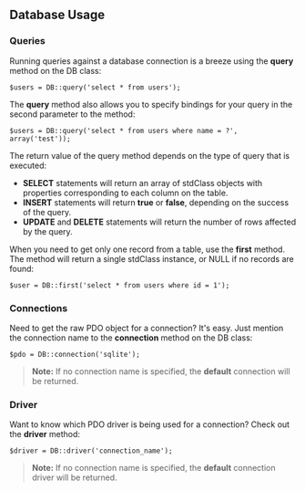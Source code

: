 ## Database Usage

### Queries

Running queries against a database connection is a breeze using the **query** method on the DB class:

	$users = DB::query('select * from users');

The **query** method also allows you to specify bindings for your query in the second parameter to the method:

	$users = DB::query('select * from users where name = ?', array('test'));

The return value of the query method depends on the type of query that is executed:

- **SELECT** statements will return an array of stdClass objects with properties corresponding to each column on the table.
- **INSERT** statements will return **true** or **false**, depending on the success of the query.
-  **UPDATE** and **DELETE** statements will return the number of rows affected by the query.

When you need to get only one record from a table, use the **first** method. The method will return a single stdClass instance, or NULL if no records are found:

	$user = DB::first('select * from users where id = 1');

### Connections

Need to get the raw PDO object for a connection? It's easy. Just mention the connection name to the **connection** method on the DB class:

	$pdo = DB::connection('sqlite');

> **Note:** If no connection name is specified, the **default** connection will be returned.

### Driver

Want to know which PDO driver is being used for a connection? Check out the **driver** method:

	$driver = DB::driver('connection_name');

> **Note:** If no connection name is specified, the **default** connection driver will be returned.